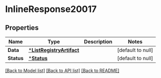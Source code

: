 # InlineResponse20017

## Properties
Name | Type | Description | Notes
------------ | ------------- | ------------- | -------------
**Data** | [***ListRegistryArtifact**](ListRegistryArtifact.md) |  | [default to null]
**Status** | [***Status**](Status.md) |  | [default to null]

[[Back to Model list]](../README.md#documentation-for-models) [[Back to API list]](../README.md#documentation-for-api-endpoints) [[Back to README]](../README.md)

